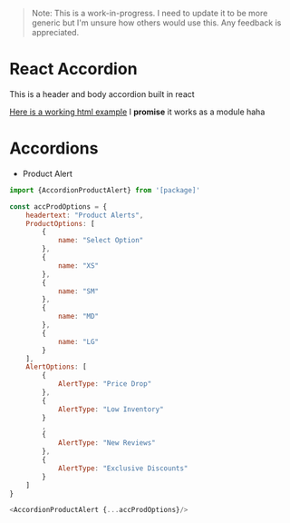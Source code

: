 >Note: This is a work-in-progress.
I need to update it to be more generic but I'm unsure how others would use this.  Any feedback is appreciated.

# React Accordion

This is a header and body accordion built in react

[Here is a working html example](http://www.kinfonglo.com/react-accordion/index.html) I **promise** it works as a module haha


# Accordions

* Product Alert
```js
import {AccordionProductAlert} from '[package]'

const accProdOptions = {
    headertext: "Product Alerts",
    ProductOptions: [
        {
            name: "Select Option"
        },
        {
            name: "XS"
        },
        {
            name: "SM"
        },
        {
            name: "MD"
        },
        {
            name: "LG"
        }
    ],
    AlertOptions: [
        {
            AlertType: "Price Drop"
        },
        {
            AlertType: "Low Inventory"
        }
        ,
        {
            AlertType: "New Reviews"
        },
        {
            AlertType: "Exclusive Discounts"
        }
    ]
}

<AccordionProductAlert {...accProdOptions}/>
```
